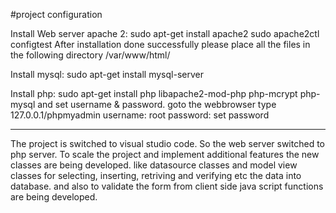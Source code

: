 #project configuration

Install Web server apache 2:
sudo apt-get install apache2
sudo apache2ctl configtest
After installation done successfully please place all the files in the following directory
/var/www/html/

Install mysql:
sudo apt-get install mysql-server

Install php:
sudo apt-get install php libapache2-mod-php php-mcrypt php-mysql
and set username & password.
goto the webbrowser type 127.0.0.1/phpmyadmin
username: root
password: set password

-----------------------
The project is switched to visual studio code. So the web server switched to php server.
To scale the project and implement additional features the new classes are being developed. like datasource classes and model view classes for selecting, inserting, retriving and verifying etc the data into database. and also to validate the form from client side java script functions are being developed.

